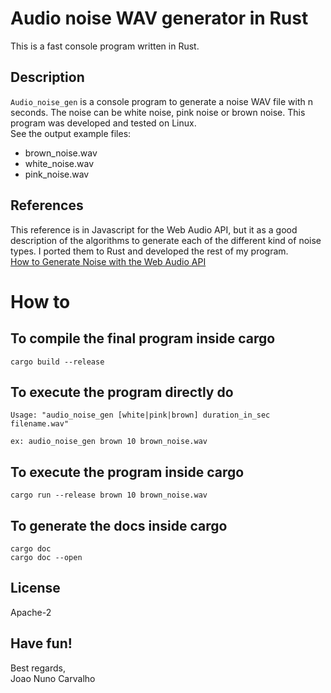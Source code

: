 # Audio noise WAV generator in Rust
This is a fast console program written in Rust.

## Description
`Audio_noise_gen` is a console program to generate a noise WAV file with n seconds. The noise can be white noise, pink noise or brown noise. This program was developed and tested on Linux. <br>
See the output example files: <br>
- brown_noise.wav
- white_noise.wav
- pink_noise.wav

## References
This reference is in Javascript for the Web Audio API, but it as a good description of the algorithms to generate each of the different kind of noise types. I ported them to Rust and developed the rest of my program. <br>
[How to Generate Noise with the Web Audio API](https://noisehack.com/generate-noise-web-audio-api/)

# How to

## To compile the final program inside cargo
```
cargo build --release
```

## To execute the program directly do
```
Usage: "audio_noise_gen [white|pink|brown] duration_in_sec filename.wav"

ex: audio_noise_gen brown 10 brown_noise.wav
```

## To execute the program inside cargo
```
cargo run --release brown 10 brown_noise.wav
```
 
## To generate the docs inside cargo
```
cargo doc
cargo doc --open
```

## License
Apache-2

## Have fun!
Best regards, <br>
Joao Nuno Carvalho <br>